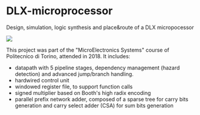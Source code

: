 # DLX-microprocessor
Design, simulation, logic synthesis and place&amp;route of a DLX micropocessor

![](https://img.shields.io/badge/Development-Stopped-red)

This project was part of the "MicroElectronics Systems" course of Politecnico di Torino, attended in 2018.
It includes:
- datapath with 5 pipeline stages, dependency management (hazard detection) and advanced jump/branch handling. 
- hardwired control unit
- windowed register file, to support function calls
- signed multiplier based on Booth's high radix encoding
- parallel prefix network adder, composed of a sparse tree for carry bits generation and carry select adder (CSA) for sum bits generation
